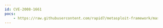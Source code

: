 ```yaml
---
id: CVE-2008-1661
pocs:
    - https://raw.githubusercontent.com/rapid7/metasploit-framework/master/modules/exploits/windows/misc/doubletake.rb
---
```

